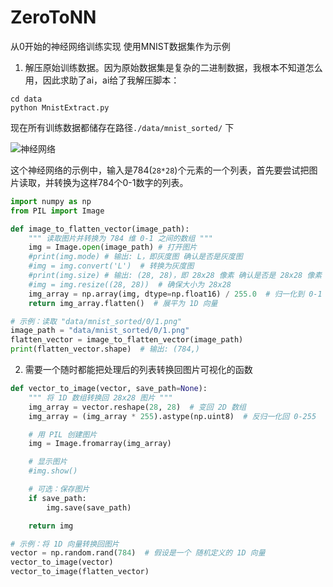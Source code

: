 # ZeroToNN
从0开始的神经网络训练实现
使用MNIST数据集作为示例

1. 解压原始训练数据。因为原始数据集是复杂的二进制数据，我根本不知道怎么用，因此求助了ai，ai给了我解压脚本：
```shell
cd data
python MnistExtract.py
```

现在所有训练数据都储存在路径`./data/mnist_sorted/` 下


![神经网络](image.png)

这个神经网络的示例中，输入是784(`28*28`)个元素的一个列表，首先要尝试把图片读取，并转换为这样784个0-1数字的列表。

```python
import numpy as np
from PIL import Image

def image_to_flatten_vector(image_path):
    """ 读取图片并转换为 784 维 0-1 之间的数组 """
    img = Image.open(image_path) # 打开图片
    #print(img.mode) # 输出: L，即灰度图 确认是否是灰度图
    #img = img.convert('L')  # 转换为灰度图
    #print(img.size) # 输出: (28, 28)，即 28x28 像素 确认是否是 28x28 像素
    #img = img.resize((28, 28))  # 确保大小为 28x28
    img_array = np.array(img, dtype=np.float16) / 255.0  # 归一化到 0-1 原始的值为 0-255 
    return img_array.flatten()  # 展平为 1D 向量

# 示例：读取 "data/mnist_sorted/0/1.png"
image_path = "data/mnist_sorted/0/1.png"
flatten_vector = image_to_flatten_vector(image_path)
print(flatten_vector.shape)  # 输出: (784,)
```

2. 需要一个随时都能把处理后的列表转换回图片可视化的函数

```python
def vector_to_image(vector, save_path=None):
    """ 将 1D 数组转换回 28x28 图片 """
    img_array = vector.reshape(28, 28)  # 变回 2D 数组
    img_array = (img_array * 255).astype(np.uint8)  # 反归一化回 0-255

    # 用 PIL 创建图片
    img = Image.fromarray(img_array)

    # 显示图片
    #img.show()

    # 可选：保存图片
    if save_path:
        img.save(save_path)

    return img

# 示例：将 1D 向量转换回图片
vector = np.random.rand(784)  # 假设是一个 随机定义的 1D 向量
vector_to_image(vector)
vector_to_image(flatten_vector)
```